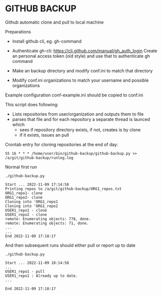 # GITHUB BACKUP
Github automatic clone and pull to local machine

Preparations

- Install github cli, eg. gh-command
- Authenticate gh-cli: https://cli.github.com/manual/gh_auth_login
   Create an personal access token (old style) and use that to authenticate
   gh command
- Make an backup directory and modify conf.ini to match that directory

- Modify conf.ini organizations to match your username and possible organizations

Example configuration conf-example.ini should be copied to conf.ini


This script does following:

- Lists repositories from user/organization and outputs them to file
- parses that file and for each repository a separate thread is launced which
  - sees if repository directory exists, if not, creates is by clone
  - if it exists, issues an pull

Crontab entry for cloning repositories at the end of day:

`55 16 * * * /home/user/bin/github-backup/github-backup.py >> /a/git/github-backup/runlog.log`


Normal first run

`./github-backup.py`
```
Start ... 2022-11-09 17:14:58
Printing repos to /a/git/github-backup/ORG1_repos.txt
ORG1_repo1- clone
ORG1_repo2- clone
Cloning into 'ORG1_repo1
Cloning into 'ORG1_repo2
USER1_repo1 - clone
USER1_repo2 - clone
remote: Enumerating objects: 778, done.
remote: Enumerating objects: 71, done.
...
...
End 2022-11-09 17:18:17
```

And then subsequent runs should either pull or report up to date

`./github-backup.py`
```
Start ... 2022-11-09 18:14:58
...
USER1_repo1 - pull
USER1_repo1 : Already up to date.
...

End 2022-11-09 17:18:17
```
